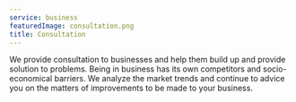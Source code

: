 ```yaml
---
service: business
featuredImage: consultation.png
title: Consultation
---
```


We provide consultation to businesses and help them build up and provide solution to problems. Being in business has its own competitors and socio-economical barriers. We analyze the market trends and continue to advice you on the matters of improvements to be made to your business.
